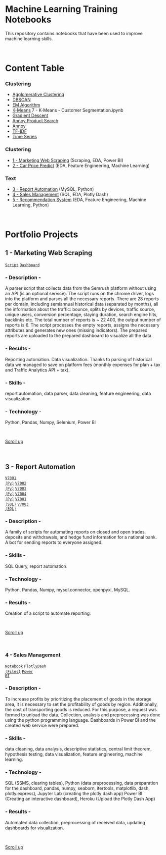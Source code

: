 # Machine Learning Training Notebooks
This repository contains notebooks that have been used to improve machine learning skills.

</br>

# Content Table
### Clustering
- [Agglomerative Clustering](Clustering%20-%20Agglomerative%20Clustering/7%20-%20Agglomerative%20Clustering.ipynb)
- [DBSCAN](Clustering%20-%20DBSCAN/7%20-%20DBSCAN.ipynb)
- [EM Algorithm](Clustering%20-%20EM%20Algorithm/7%20-%20EM%20Algorithm.ipynb)
- [K-Means](Clustering%20-%20K-Means/7%20-%20K-Means.ipynb) 7 - K-Means - Customer Segmentation.ipynb
- [Gradient Descent](Gradient%20Descent/%20-%20Gradient%20Descent%20Medical%20Health.ipynb)
- [Annoy Product Search](Text%20-%20Annoy%20Product%20Search/14%20-%20Text%20-%20Annoy%20Product%20Search.ipynb)
- [Annoy](Text%20-%20Text%20-%20Annoy/14%20-%20Text%20-%20Annoy.ipynb)
- [TF-IDF](Text%20-%20Text%20-%20TF-IDF/14%20-%20Text%20-%20TF-IDF.ipynb)
- [Time Series](Text%20-%20Time%20Series/15%20-%20Text%20-%20Time%20Series.ipynb)

### Clustering
- [1 - Marketing Web Scraping](#1---marketing-web-scraping) (Scraping, EDA, Power BI)
- [2 - Car Price Predict](#2---car-price-predict) (EDA, Feature Engineering, Machine Learning)

### Text
- [3 - Report Automation](#3---report-automation) (MySQL, Python)
- [4 - Sales Management](#4---sales-management) (SQL, EDA, Plotly Dash)
- [5 - Recommendation System](#5---recommendation-system) (EDA, Feature Engineering, Machine Learning, Python)

</br>


# Portfolio Projects
## 1 - Marketing Web Scraping 
<code>[Script](1%20-%20Marketing%20Web%20Scraping/Marketing%20Web%20Scraping.py)</code>
<code>[Dashboard](1%20-%20Marketing%20Web%20Scraping/Marketing%20Web%20Scraping%20Power%20BI%20Demo.pbix)</code>

### - Description - 
A parser script that collects data from the Semrush platform without using an API (is an optional service). The script runs on the chrome driver, logs into the platform and parses all the necessary reports. There are 28 reports per domain, including semiannual historical data (separated by months), all the information about the traffic: bounce, splits by devices, traffic source, unique users, conversion percentage, staying duration, search engine hits, backlinks etc.  The total number of reports is ~ 22 400, the output number of reports is 6. The script processes the empty reports, assigns the necessary attributes and generates new ones (missing indicators). The prepared reports are uploaded to the prepared dashboard to visualize all the data.

### - Results - 
Reporting automation. Data visualization. Thanks to parsing of historical data we managed to save on platform fees (monthly expenses for plan + tax and Traffic Analytics API + tax).

### - Skills -
report automation, data parser, data cleaning, feature engineering, data visualization

### - Technology -
Python, Pandas, Numpy, Selenium, Power BI

</br>

[Scroll up](#content-table)

</br>

## 3 - Report Automation
<code>[V7001 (Py)](3%20-%20Report%20Automation%20Script/V7001.py)</code>
<code>[V7002 (Py)](3%20-%20Report%20Automation%20Script/V7002.py)</code>
<code>[V7003 (Py)](3%20-%20Report%20Automation%20Script/V7003.py)</code>
<code>[V7004 (Py)](3%20-%20Report%20Automation%20Script/V7004.py)</code>
<code>[V7001 (SQL)](3%20-%20Report%20Automation%20Script/v7001_sql.sql)</code>
<code>[V7003 (SQL)](3%20-%20Report%20Automation%20Script/v7003_sql.sql)</code>

### - Description - 
A family of scripts for automating reports on closed and open trades, deposits and withdrawals, and hedge fund information for a national bank. A bot for sending reports to everyone assigned.

### - Skills - 
SQL Query, report automation.

### - Technology - 
Python, Pandas, Numpy, mysql.connector, openpyxl, MySQL.

### - Results -
Creation of a script to automate reporting.

</br>

[Scroll up](#content-table)

</br>

### 4 - Sales Management
<code>[Notebook](4%20-%20Sales%20Management/Sales%20Management.ipynb)</code>
<code>[PlotlyDash (Files)](4%20-%20Sales%20Management/Plotly%20Dash/index.py)</code>
<code>[Power BI](4%20-%20Sales%20Management/Sales%20Management%20Dashboard.pbix)</code>

### - Description - 
To increase profits by prioritizing the placement of goods in the storage area, it is necessary to set the profitability of goods by region. Additionally, the cost of transporting goods is reduced.
For this purpose, a request was formed to unload the data. Collection, analysis and preprocessing was done using the python programming language. Dashboards in Power BI and the created web service were prepared.

### - Skills - 
data cleaning, data analysis, descriptive statistics, central limit theorem, hypothesis testing, data visualization, feature engineering, machine learning.

### - Technology - 
SQL (SSMS, clearing tables), Python (data preprocessing, data preparation for the dashboard, pandas, numpy, seaborn, itertools, matplotlib, dash, plotly.express), Jupyter Lab (creating the plotly dash app)
Power BI (Creating an interactive dashboard), Heroku (Upload the Plotly Dash App)

### - Results - 
Automated data collection, preprocessing of received data, updating dashboards for visualization.

</br>

[Scroll up](#content-table)
